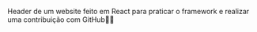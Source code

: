 Header de um website feito em React para praticar o framework e realizar uma contribuição com GitHub👍🏻
